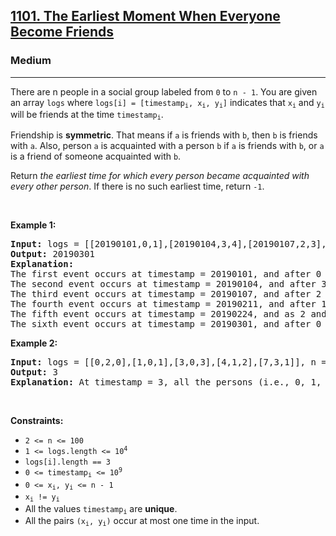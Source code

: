 <h2><a href="https://leetcode.com/problems/the-earliest-moment-when-everyone-become-friends/?envType=company&envId=google&favoriteSlug=google-thirty-days">1101. The Earliest Moment When Everyone Become Friends</a></h2><h3>Medium</h3><hr><p>There are n people in a social group labeled from <code>0</code> to <code>n - 1</code>. You are given an array <code>logs</code> where <code>logs[i] = [timestamp<sub>i</sub>, x<sub>i</sub>, y<sub>i</sub>]</code> indicates that <code>x<sub>i</sub></code> and <code>y<sub>i</sub></code> will be friends at the time <code>timestamp<sub>i</sub></code>.</p>

<p>Friendship is <strong>symmetric</strong>. That means if <code>a</code> is friends with <code>b</code>, then <code>b</code> is friends with <code>a</code>. Also, person <code>a</code> is acquainted with a person <code>b</code> if <code>a</code> is friends with <code>b</code>, or <code>a</code> is a friend of someone acquainted with <code>b</code>.</p>

<p>Return <em>the earliest time for which every person became acquainted with every other person</em>. If there is no such earliest time, return <code>-1</code>.</p>

<p>&nbsp;</p>
<p><strong class="example">Example 1:</strong></p>

<pre>
<strong>Input:</strong> logs = [[20190101,0,1],[20190104,3,4],[20190107,2,3],[20190211,1,5],[20190224,2,4],[20190301,0,3],[20190312,1,2],[20190322,4,5]], n = 6
<strong>Output:</strong> 20190301
<strong>Explanation:</strong> 
The first event occurs at timestamp = 20190101, and after 0 and 1 become friends, we have the following friendship groups [0,1], [2], [3], [4], [5].
The second event occurs at timestamp = 20190104, and after 3 and 4 become friends, we have the following friendship groups [0,1], [2], [3,4], [5].
The third event occurs at timestamp = 20190107, and after 2 and 3 become friends, we have the following friendship groups [0,1], [2,3,4], [5].
The fourth event occurs at timestamp = 20190211, and after 1 and 5 become friends, we have the following friendship groups [0,1,5], [2,3,4].
The fifth event occurs at timestamp = 20190224, and as 2 and 4 are already friends, nothing happens.
The sixth event occurs at timestamp = 20190301, and after 0 and 3 become friends, we all become friends.
</pre>

<p><strong class="example">Example 2:</strong></p>

<pre>
<strong>Input:</strong> logs = [[0,2,0],[1,0,1],[3,0,3],[4,1,2],[7,3,1]], n = 4
<strong>Output:</strong> 3
<strong>Explanation:</strong> At timestamp = 3, all the persons (i.e., 0, 1, 2, and 3) become friends.
</pre>

<p>&nbsp;</p>
<p><strong>Constraints:</strong></p>

<ul>
	<li><code>2 &lt;= n &lt;= 100</code></li>
	<li><code>1 &lt;= logs.length &lt;= 10<sup>4</sup></code></li>
	<li><code>logs[i].length == 3</code></li>
	<li><code>0 &lt;= timestamp<sub>i</sub> &lt;= 10<sup>9</sup></code></li>
	<li><code>0 &lt;= x<sub>i</sub>, y<sub>i</sub> &lt;= n - 1</code></li>
	<li><code>x<sub>i</sub> != y<sub>i</sub></code></li>
	<li>All the values <code>timestamp<sub>i</sub></code> are <strong>unique</strong>.</li>
	<li>All the pairs <code>(x<sub>i</sub>, y<sub>i</sub>)</code> occur at most one time in the input.</li>
</ul>
